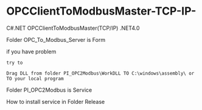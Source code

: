 # OPCClientToModbusMaster-TCP-IP-
C#.NET OPCClientToModbusMaster(TCP/IP)
.NET4.0

Folder OPC_To_Modbus_Server is Form
  
  if you have problem
    
    try to
    
    Drag DLL from folder PI_OPC2Modbus\WorkDLL TO C:\windows\assembly\ or TO your local program

Folder PI_OPC2Modbus is Service
 
 How to install service in Folder Release
